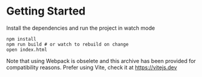 # Getting Started
Install the dependencies and run the project in watch mode
```
npm install
npm run build # or watch to rebuild on change
open index.html
```
Note that using Webpack is obselete and this archive has been provided
for compatibility reasons. Prefer using Vite, check it at https://vitejs.dev